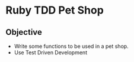 <h1>Ruby TDD Pet Shop</h1>
<h2>Objective</h2> 
<ul>
<li>Write some functions to be used in a pet shop.</li>
<li>Use Test Driven Development</li>
</ul>
